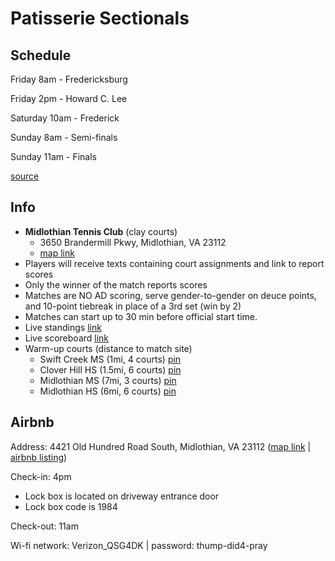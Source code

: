 # Patisserie Sectionals

## Schedule
Friday 8am - Fredericksburg

Friday 2pm - Howard C. Lee

Saturday 10am - Frederick 

Sunday 8am - Semi-finals

Sunday 11am - Finals

[source](https://docs.google.com/spreadsheets/d/e/2PACX-1vSmmpBNhcGqogsEL8qJn8sIh2VsLJKG2jOTP815M1gCb3iXuTttC-lrKQxlh3EbbTvKAcsLKd3o9geE/pubhtml)

## Info
- **Midlothian Tennis Club** (clay courts) 
	- 3650 Brandermill Pkwy, Midlothian, VA 23112 
	- [map link](https://goo.gl/maps/28ge8sN9RtD2u3uH9)
- Players will receive texts containing court assignments and link to report scores 
- Only the winner of the match reports scores
- Matches are NO AD scoring, serve gender-to-gender on deuce points, and 10-point tiebreak in place of a 3rd set (win by 2)
- Matches can start up to 30 min before official start time.
- Live standings [link](https://tennislink.usta.com/Leagues/Main/StatsAndStandings.aspx?t=10&SearchType=20&FlightID=DB00F1FBA9D0A926A5042B6A&SubFlightID=DB0011DC1390B93AE2D94D7A7908AFBE5D&CYear=2022)
- Live scoreboard [link](https://masusta.tiny.us/masscores)
- Warm-up courts (distance to match site)
	- Swift Creek MS (1mi, 4 courts) [pin](https://goo.gl/maps/gS8gYs86r7eJkw2A7)
	- Clover Hill HS (1.5mi, 6 courts) [pin](https://goo.gl/maps/4aFwxcAQRYPo7dFU6)
	- Midlothian MS (7mi, 3 courts) [pin](https://goo.gl/maps/zYGhJmviJjzh4SCP7)
	- Midlothian HS (6mi, 6 courts) [pin](https://goo.gl/maps/pfTnNtsfbkGF63LA6)

## Airbnb

Address: 4421 Old Hundred Road South, Midlothian, VA 23112 ([map link](https://goo.gl/maps/GPow25DVWFRvLVae7) | [airbnb listing](https://www.airbnb.com/rooms/557265024316491405))

Check-in: 4pm
- Lock box is located on driveway entrance door 
- Lock box code is 1984

Check-out: 11am

Wi-fi network: Verizon_QSG4DK | password: thump-did4-pray